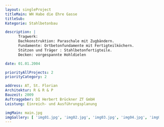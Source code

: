 ```yaml
---
layout: singleProject
titleMain: WH Habe die Ehre Gasse
titleSub:
Kategorie: Stahlbetonbau

description: |
      Tragwerk:
      Dachkonstruktion: Paraschale mit Zugbändern.
      Fundamente: Ortbetonfundamente mit Fertigteilköchern.
      Stützen und Träger : Stahlbetonfertigteile.
      Decken: vorgespannte Hohldielen

date: 01.01.2004

priorityAllProjects: 2
priorityCategory: 2

address: AT, St. Florian
Architektur: R & R & P
Bauzeit: 2009
Auftraggeber: DI Herbert Brückner ZT GmbH
Leistung: Einreich- und Ausführungsplanung

imgMain: main.jpg
imgGallery: [ 'img01.jpg', 'img02.jpg', 'img03.jpg', 'img04.jpg', 'img05.jpg']
---
```

